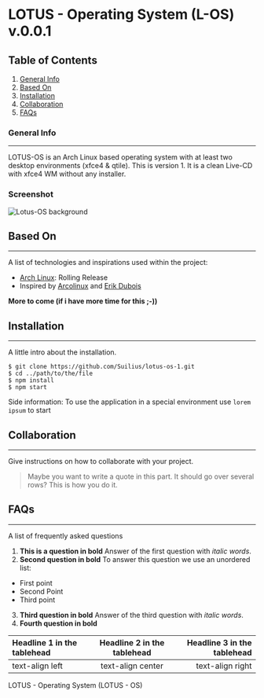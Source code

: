 # LOTUS - Operating System (L-OS) v.0.0.1

## Table of Contents
1. [General Info](#general-info)
2. [Based On](#technologies)
3. [Installation](#installation)
4. [Collaboration](#collaboration)
5. [FAQs](#faqs)

### General Info 
***
LOTUS-OS is an Arch Linux based operating system with at least two desktop environments (xfce4 & qtile).
This is version 1. It is a clean Live-CD with xfce4 WM without any installer.

### Screenshot
![Lotus-OS background](https://i.imgur.com/cnd8svx.png)

## Based On
***
A list of technologies and inspirations used within the project:
* [Arch Linux](https://archlinux.org/): Rolling Release 
* Inspired by [Arcolinux](https://arcolinux.com) and [Erik Dubois](https://github.com/erikdubois)

**More to come (if i have more time for this ;-))**

## Installation
***
A little intro about the installation. 
```
$ git clone https://github.com/Suilius/lotus-os-1.git
$ cd ../path/to/the/file
$ npm install
$ npm start
```
Side information: To use the application in a special environment use ```lorem ipsum``` to start

## Collaboration
***
Give instructions on how to collaborate with your project.
> Maybe you want to write a quote in this part. 
> It should go over several rows?
> This is how you do it.

## FAQs
***
A list of frequently asked questions
1. **This is a question in bold**
Answer of the first question with _italic words_. 
2. __Second question in bold__ 
To answer this question we use an unordered list:
* First point
* Second Point
* Third point
3. **Third question in bold**
Answer of the third question with *italic words*.
4. **Fourth question in bold**

| Headline 1 in the tablehead | Headline 2 in the tablehead | Headline 3 in the tablehead |
|:--------------|:-------------:|--------------:|
| text-align left | text-align center | text-align right |


LOTUS - Operating System (LOTUS - OS)